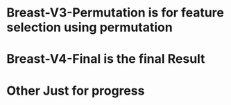 # Breast-V3-Permutation  is for feature selection using permutation
# Breast-V4-Final is the final Result 
# Other Just for progress
